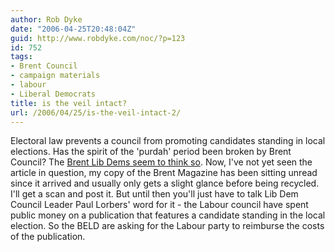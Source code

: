 ```yaml
---
author: Rob Dyke
date: "2006-04-25T20:48:04Z"
guid: http://www.robdyke.com/noc/?p=123
id: 752
tags:
- Brent Council
- campaign materials
- labour
- Liberal Democrats
title: is the veil intact?
url: /2006/04/25/is-the-veil-intact-2/
---
```

Electoral law prevents a council from promoting candidates standing in local elections. Has the spirit of the 'purdah' period been broken by Brent Council? The [Brent Lib Dems seem to think so](http://www.brentlibdems.org.uk/news/302.html). Now, I've not yet seen the article in question, my copy of the Brent Magazine has been sitting unread since it arrived and usually only gets a slight glance before being recycled. I'll get a scan and post it. But until then you'll just have to talk Lib Dem Council Leader Paul Lorbers' word for it - the Labour council have spent public money on a publication that features a candidate standing in the local election. So the BELD are asking for the Labour party to reimburse the costs of the publication.